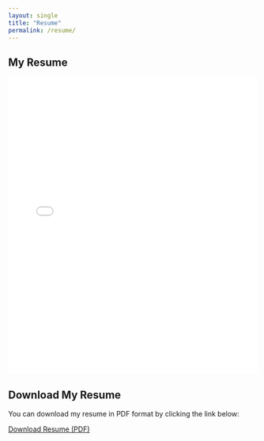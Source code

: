 ```yaml
---
layout: single
title: "Resume"
permalink: /resume/
---
```


## My Resume

<embed src="/assets/resume.pdf" type="application/pdf" width="100%" height="600px" />

## Download My Resume

You can download my resume in PDF format by clicking the link below:

[Download Resume (PDF)](/assets/resume.pdf)